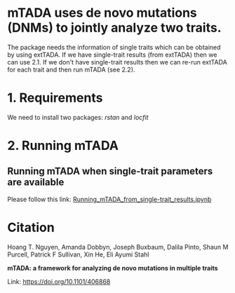 
# mTADA uses de novo mutations (DNMs) to jointly analyze two traits. 


The package needs the information of single traits which can be obtained by using extTADA. If we have single-trait results (from extTADA) then we can use 2.1. If we don't have single-trait results then we can re-run extTADA for each trait and then run mTADA (see 2.2).

# 1. Requirements

We need to install two packages: *rstan* and *locfit*

# 2. Running mTADA

## Running mTADA when single-trait parameters are available

Please follow this link: [Running_mTADA_from_single-trait_results.ipynb](Running_mTADA_from_single-trait_results.ipynb)


# Citation

Hoang T. Nguyen, Amanda Dobbyn, Joseph Buxbaum, Dalila Pinto, Shaun M Purcell, Patrick F Sullivan, Xin He,  Eli Ayumi Stahl

**mTADA: a framework for analyzing de novo mutations in multiple traits**

Link: https://doi.org/10.1101/406868
